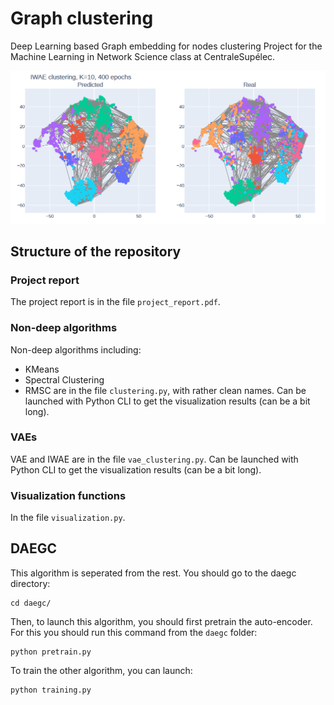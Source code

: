 # Graph clustering
Deep Learning based Graph embedding for nodes clustering
Project for the Machine Learning in Network Science class at CentraleSupélec.

![VAE graph clustering.](graph-clustering.png "IWAE graph clustering")

## Structure of the repository

### Project report
The project report is in the file `project_report.pdf`.

### Non-deep algorithms
Non-deep algorithms including:
- KMeans
- Spectral Clustering
- RMSC
are in the file `clustering.py`, with rather clean names.
Can be launched with Python CLI to get the visualization results (can be a bit long).

### VAEs
VAE and IWAE are in the file `vae_clustering.py`.
Can be launched with Python CLI to get the visualization results (can be a bit long).



### Visualization functions
In the file `visualization.py`.
 
## DAEGC 

This algorithm is seperated from the rest. You should go to the daegc directory:

```
cd daegc/
```

Then, to launch this algorithm, you should first pretrain the auto-encoder. For this you should run this command from the
`daegc` folder:

```
python pretrain.py
```

To train the other algorithm, you can launch:

```
python training.py
```
